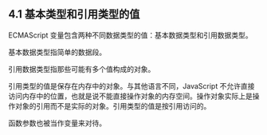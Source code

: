 ## 4.1 基本类型和引用类型的值

ECMAScript 变量包含两种不同数据类型的值：基本数据类型和引用数据类型。

基本数据类型指简单的数据段。

引用数据类型指那些可能有多个值构成的对象。

引用类型的值是保存在内存中的对象。与其他语言不同，JavaScript 不允许直接访问内存中的位置，也就是说不能直接操作对象的内存空间。操作对象实际上是操作对象的引用而不是实际的对象。引用类型的值是按引用访问的。

函数参数也被当作变量来对待。